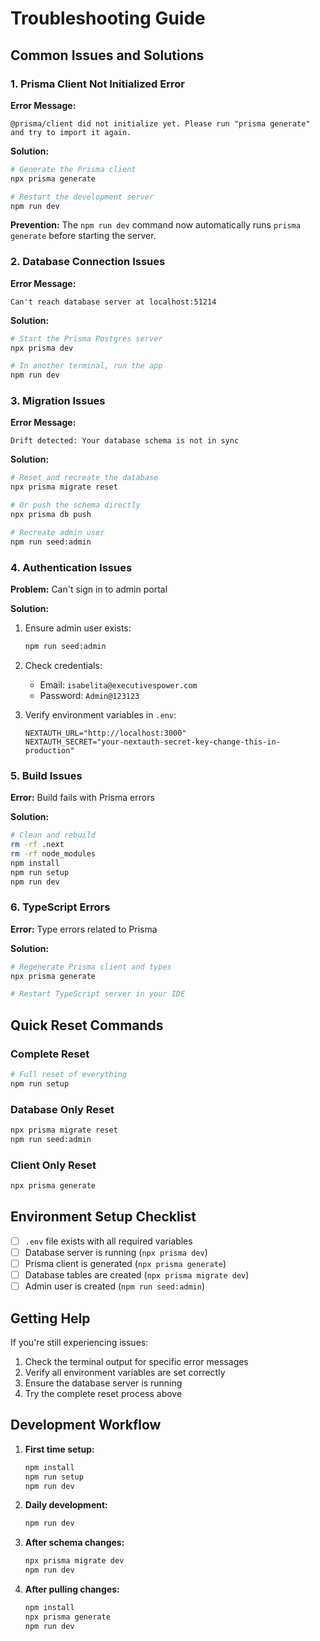 # Troubleshooting Guide

## Common Issues and Solutions

### 1. Prisma Client Not Initialized Error

**Error Message:**
```
@prisma/client did not initialize yet. Please run "prisma generate" and try to import it again.
```

**Solution:**
```bash
# Generate the Prisma client
npx prisma generate

# Restart the development server
npm run dev
```

**Prevention:**
The `npm run dev` command now automatically runs `prisma generate` before starting the server.

### 2. Database Connection Issues

**Error Message:**
```
Can't reach database server at localhost:51214
```

**Solution:**
```bash
# Start the Prisma Postgres server
npx prisma dev

# In another terminal, run the app
npm run dev
```

### 3. Migration Issues

**Error Message:**
```
Drift detected: Your database schema is not in sync
```

**Solution:**
```bash
# Reset and recreate the database
npx prisma migrate reset

# Or push the schema directly
npx prisma db push

# Recreate admin user
npm run seed:admin
```

### 4. Authentication Issues

**Problem:** Can't sign in to admin portal

**Solution:**
1. Ensure admin user exists:
   ```bash
   npm run seed:admin
   ```

2. Check credentials:
   - Email: `isabelita@executivespower.com`
   - Password: `Admin@123123`

3. Verify environment variables in `.env`:
   ```env
   NEXTAUTH_URL="http://localhost:3000"
   NEXTAUTH_SECRET="your-nextauth-secret-key-change-this-in-production"
   ```

### 5. Build Issues

**Error:** Build fails with Prisma errors

**Solution:**
```bash
# Clean and rebuild
rm -rf .next
rm -rf node_modules
npm install
npm run setup
npm run dev
```

### 6. TypeScript Errors

**Error:** Type errors related to Prisma

**Solution:**
```bash
# Regenerate Prisma client and types
npx prisma generate

# Restart TypeScript server in your IDE
```

## Quick Reset Commands

### Complete Reset
```bash
# Full reset of everything
npm run setup
```

### Database Only Reset
```bash
npx prisma migrate reset
npm run seed:admin
```

### Client Only Reset
```bash
npx prisma generate
```

## Environment Setup Checklist

- [ ] `.env` file exists with all required variables
- [ ] Database server is running (`npx prisma dev`)
- [ ] Prisma client is generated (`npx prisma generate`)
- [ ] Database tables are created (`npx prisma migrate dev`)
- [ ] Admin user is created (`npm run seed:admin`)

## Getting Help

If you're still experiencing issues:

1. Check the terminal output for specific error messages
2. Verify all environment variables are set correctly
3. Ensure the database server is running
4. Try the complete reset process above

## Development Workflow

1. **First time setup:**
   ```bash
   npm install
   npm run setup
   npm run dev
   ```

2. **Daily development:**
   ```bash
   npm run dev
   ```

3. **After schema changes:**
   ```bash
   npx prisma migrate dev
   npm run dev
   ```

4. **After pulling changes:**
   ```bash
   npm install
   npx prisma generate
   npm run dev
   ```
